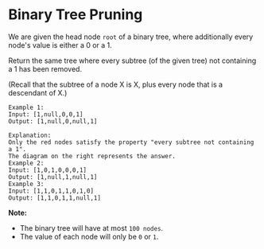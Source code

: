 #  Binary Tree Pruning

We are given the head node `root` of a binary tree, where additionally every node's value is either a 0 or a 1.

Return the same tree where every subtree (of the given tree) not containing a 1 has been removed.

(Recall that the subtree of a node X is X, plus every node that is a descendant of X.)

```
Example 1:
Input: [1,null,0,0,1]
Output: [1,null,0,null,1]
 
Explanation: 
Only the red nodes satisfy the property "every subtree not containing a 1".
The diagram on the right represents the answer.
Example 2:
Input: [1,0,1,0,0,0,1]
Output: [1,null,1,null,1]
Example 3:
Input: [1,1,0,1,1,0,1,0]
Output: [1,1,0,1,1,null,1]
```

**Note:**

- The binary tree will have at most `100 nodes`.
- The value of each node will only be `0` or `1`.